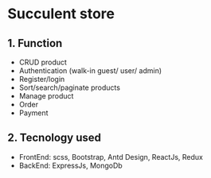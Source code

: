# Succulent store
## 1. Function
<ul>
    <li>CRUD product</li>
    <li>Authentication (walk-in guest/ user/ admin)</li>
    <li>Register/login</li>
    <li>Sort/search/paginate products</li>
    <li>Manage product</li>
    <li>Order</li>
    <li>Payment</li>
</ul>

## 2. Tecnology used
<ul>
    <li>FrontEnd: scss, Bootstrap, Antd Design, ReactJs, Redux</li>
    <li>BackEnd: ExpressJs, MongoDb</li>
</ul>
